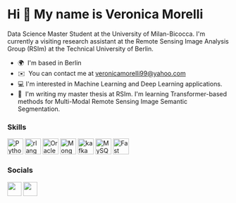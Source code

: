 Hi 👋 My name is Veronica Morelli
=================================

Data Science Master Student at the University of Milan-Bicocca. I'm currently a visiting research assistant at the Remote Sensing Image Analysis Group (RSIm) at the Technical University of Berlin. 

* 🌍  I'm based in Berlin
* ✉️  You can contact me at [veronicamorelli99@yahoo.com](mailto:veronicamorelli99@yahoo.com)
* 💻  I'm interested in Machine Learning and Deep Learning applications.
* 🧠  I'm writing my master thesis at RSIm. I'm learning Transformer-based methods for Multi-Modal Remote Sensing Image Semantic Segmentation.

### Skills

<p align="left">
<a href="https://www.python.org/" target="_blank" rel="noreferrer"><img src="https://raw.githubusercontent.com/danielcranney/readme-generator/main/public/icons/skills/python-colored.svg" width="36" height="36" alt="Python" /></a>
<a href="https://www.r-project.org/" target="_blank" rel="noreferrer"><img src="https://raw.githubusercontent.com/danielcranney/readme-generator/main/public/icons/skills/rlang-colored.svg" width="36" height="36" alt="rlang" /></a>
<a href="https://www.oracle.com/uk/index.html" target="_blank" rel="noreferrer"><img src="https://raw.githubusercontent.com/danielcranney/readme-generator/main/public/icons/skills/oracle-colored.svg" width="36" height="36" alt="Oracle" /></a>
<a href="https://www.mongodb.com/" target="_blank" rel="noreferrer"><img src="https://raw.githubusercontent.com/danielcranney/readme-generator/main/public/icons/skills/mongodb-colored.svg" width="36" height="36" alt="MongoDB" /></a>
<a href="https://www.kafka.com/" target="_blank" rel="noreferrer"><img src="https://raw.githubusercontent.com/danielcranney/readme-generator/main/public/icons/skills/kafka-colored.svg" width="36" height="36" alt="kafka" /></a>
<a href="https://www.mysql.com/" target="_blank" rel="noreferrer"><img src="https://raw.githubusercontent.com/danielcranney/readme-generator/main/public/icons/skills/mysql-colored.svg" width="36" height="36" alt="MySQL" /></a>
<a href="https://fastapi.tiangolo.com/" target="_blank" rel="noreferrer"><img src="https://raw.githubusercontent.com/danielcranney/readme-generator/main/public/icons/skills/fastapi-colored.svg" width="36" height="36" alt="Fast API" /></a>


### Socials

<p align="left"> <a href="https://www.github.com/veronicamorelli" target="_blank" rel="noreferrer"><img src="https://raw.githubusercontent.com/danielcranney/readme-generator/main/public/icons/socials/github.svg" width="32" height="32" /></a> <a href="https://www.linkedin.com/in/veronica-morelli-a854bb224" target="_blank" rel="noreferrer"><img src="https://raw.githubusercontent.com/danielcranney/readme-generator/main/public/icons/socials/linkedin.svg" width="32" height="32" /></a></p>

